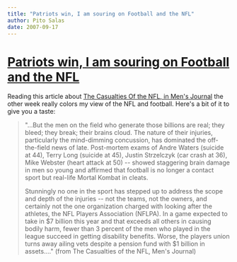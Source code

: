 ```yaml
---
title: "Patriots win, I am souring on Football and the NFL"
author: Pito Salas
date: 2007-09-17
---
```

# [Patriots win, I am souring on Football and the NFL](None)




Reading this article about [The Casualties Of the NFL, in Men's
Journal](<http://www.mensjournal.com/feature/M162/M162_CasualtiesoftheNFL.html>)
the other week really colors my view of the NFL and football. Here's a bit of
it to give you a taste:

> "…But the men on the field who generate those billions are real; they bleed;
> they break; their brains cloud. The nature of their injuries, particularly
> the mind-dimming concussion, has dominated the off-the-field news of late.
> Post-mortem exams of Andre Waters (suicide at 44), Terry Long (suicide at
> 45), Justin Strzelczyk (car crash at 36), Mike Webster (heart attack at 50)
> -- showed staggering brain damage in men so young and affirmed that football
> is no longer a contact sport but real-life Mortal Kombat in cleats.
>
> Stunningly no one in the sport has stepped up to address the scope and depth
> of the injuries -- not the teams, not the owners, and certainly not the one
> organization charged with looking after the athletes, the NFL Players
> Association (NFLPA). In a game expected to take in $7 billion this year and
> that exceeds all others in causing bodily harm, fewer than 3 percent of the
> men who played in the league succeed in getting disability benefits. Worse,
> the players union turns away ailing vets despite a pension fund with $1
> billion in assets…." (from The Casualties of the NFL, Men's Journal)


